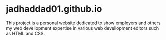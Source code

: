 # jadhaddad01.github.io

This project is a personal website dedicated to show employers and others my web devellopment expertise in various web devellopment editors such as HTML and CSS.
